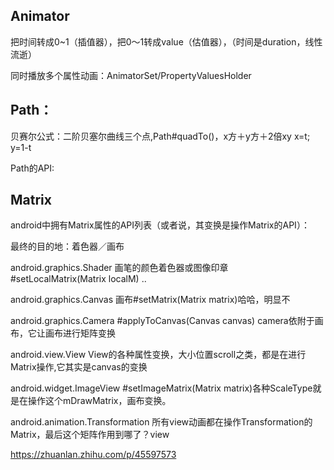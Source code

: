 
## Animator
把时间转成0~1（插值器），把0～1转成value（估值器），（时间是duration，线性流逝）

同时播放多个属性动画：AnimatorSet/PropertyValuesHolder

## Path：

贝赛尔公式：二阶贝塞尔曲线三个点,Path#quadTo()，x方＋y方＋2倍xy    x=t;  y=1-t

Path的API: 

## Matrix

android中拥有Matrix属性的API列表（或者说，其变换是操作Matrix的API）：

最终的目的地：着色器／画布

android.graphics.Shader    画笔的颜色着色器或图像印章 #setLocalMatrix(Matrix localM)  ..

android.graphics.Canvas   画布#setMatrix(Matrix matrix)哈哈，明显不

android.graphics.Camera   #applyToCanvas(Canvas canvas) camera依附于画布，它让画布进行矩阵变换

android.view.View  View的各种属性变换，大小位置scroll之类，都是在进行Matrix操作,它其实是canvas的变换

android.widget.ImageView  #setImageMatrix(Matrix matrix)各种ScaleType就是在操作这个mDrawMatrix，画布变换。

android.animation.Transformation  所有view动画都在操作Transformation的Matrix，最后这个矩阵作用到哪了？view

https://zhuanlan.zhihu.com/p/45597573